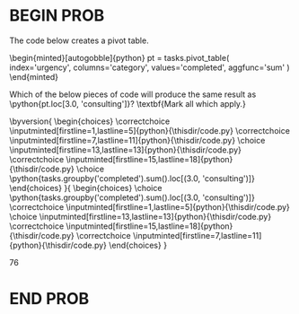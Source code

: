 # BEGIN PROB

The code below creates a pivot table.

\begin{minted}[autogobble]{python}
    pt = tasks.pivot_table(
        index='urgency', columns='category', values='completed', aggfunc='sum'
    )
\end{minted}

Which of the below pieces of code will produce the same result as \python{pt.loc[3.0, 'consulting']}?
\textbf{Mark all which apply.}

\byversion{
    \begin{choices}
        \correctchoice \inputminted[firstline=1,lastline=5]{python}{\thisdir/code.py}
        \correctchoice \inputminted[firstline=7,lastline=11]{python}{\thisdir/code.py}
        \choice \inputminted[firstline=13,lastline=13]{python}{\thisdir/code.py}
        \correctchoice \inputminted[firstline=15,lastline=18]{python}{\thisdir/code.py}
        \choice \python{tasks.groupby('completed').sum().loc[(3.0, 'consulting')]}
    \end{choices}
}{
    \begin{choices}
        \choice \python{tasks.groupby('completed').sum().loc[(3.0, 'consulting')]}
        \correctchoice \inputminted[firstline=1,lastline=5]{python}{\thisdir/code.py}
        \choice \inputminted[firstline=13,lastline=13]{python}{\thisdir/code.py}
        \correctchoice \inputminted[firstline=15,lastline=18]{python}{\thisdir/code.py}
        \correctchoice \inputminted[firstline=7,lastline=11]{python}{\thisdir/code.py}
    \end{choices}
}


76
# END PROB